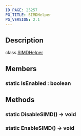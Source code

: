 ```yaml
---
ID_PAGE: 25257
PG_TITLE: SIMDHelper
PG_VERSION: 2.1
---
```

## Description

class [SIMDHelper](/classes/3.1/SIMDHelper)



## Members

### static IsEnabled : boolean


## Methods

### static DisableSIMD() &rarr; void


### static EnableSIMD() &rarr; void


